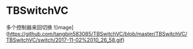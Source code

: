 # TBSwitchVC

多个控制器来回切换
 ![image]
(https://github.com/tangbin583085/TBSwitchVC/blob/master/TBSwitchVC/TBSwitchVC/switch/2017-11-02%2010_26_58.gif)
